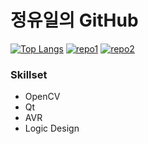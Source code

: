 # 정유일의 GitHub
[![Top Langs](https://github-readme-stats.vercel.app/api/top-langs/?username=yi1397&layout=compact&hide=makefile)](https://github.com/yi1397)
[![repo1](https://github-readme-stats.vercel.app/api/pin/?username=yi1397&repo=Image-processing-eel-sorter&cache_seconds=86400&theme=buefy)](https://github.com/yi1397/Image-processing-eel-sorter)
[![repo2](https://github-readme-stats.vercel.app/api/pin/?username=yi1397&repo=Food-Menu-Display-Wallpaper&cache_seconds=86400&theme=buefy)](https://github.com/yi1397/Food-Menu-Display-Wallpaper)

### Skillset
* OpenCV
* Qt
* AVR
* Logic Design
<!--
**yi1397/yi1397** is a ✨ _special_ ✨ repository because its `README.md` (this file) appears on your GitHub profile.

Here are some ideas to get you started:

- 🔭 I’m currently working on ...
- 🌱 I’m currently learning ...
- 👯 I’m looking to collaborate on ...
- 🤔 I’m looking for help with ...
- 💬 Ask me about ...
- 📫 How to reach me: ...
- 😄 Pronouns: ...
- ⚡ Fun fact: ...
-->

